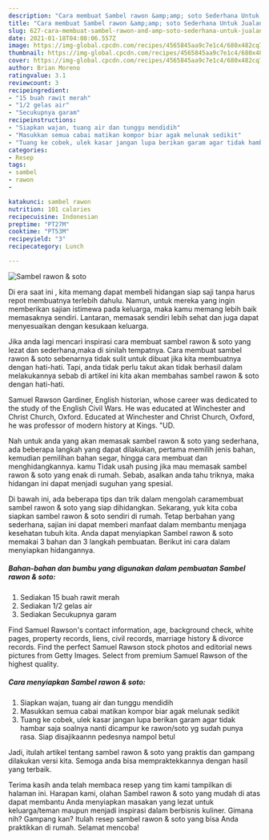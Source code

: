 ```yaml
---
description: "Cara membuat Sambel rawon &amp;amp; soto Sederhana Untuk Jualan"
title: "Cara membuat Sambel rawon &amp;amp; soto Sederhana Untuk Jualan"
slug: 627-cara-membuat-sambel-rawon-and-amp-soto-sederhana-untuk-jualan
date: 2021-01-18T04:08:06.557Z
image: https://img-global.cpcdn.com/recipes/4565845aa9c7e1c4/680x482cq70/sambel-rawon-soto-foto-resep-utama.jpg
thumbnail: https://img-global.cpcdn.com/recipes/4565845aa9c7e1c4/680x482cq70/sambel-rawon-soto-foto-resep-utama.jpg
cover: https://img-global.cpcdn.com/recipes/4565845aa9c7e1c4/680x482cq70/sambel-rawon-soto-foto-resep-utama.jpg
author: Brian Moreno
ratingvalue: 3.1
reviewcount: 3
recipeingredient:
- "15 buah rawit merah"
- "1/2 gelas air"
- "Secukupnya garam"
recipeinstructions:
- "Siapkan wajan, tuang air dan tunggu mendidih"
- "Masukkan semua cabai matikan kompor biar agak melunak sedikit"
- "Tuang ke cobek, ulek kasar jangan lupa berikan garam agar tidak hambar saja soalnya nanti dicampur ke rawon/soto yg sudah punya rasa. Siap disajikaannn pedesnya nampol betul"
categories:
- Resep
tags:
- sambel
- rawon
- 

katakunci: sambel rawon  
nutrition: 101 calories
recipecuisine: Indonesian
preptime: "PT27M"
cooktime: "PT53M"
recipeyield: "3"
recipecategory: Lunch

---
```



![Sambel rawon &amp; soto](https://img-global.cpcdn.com/recipes/4565845aa9c7e1c4/680x482cq70/sambel-rawon-soto-foto-resep-utama.jpg)

Di era  saat ini , kita memang dapat membeli hidangan siap saji tanpa harus repot membuatnya terlebih dahulu. Namun, untuk mereka yang ingin memberikan sajian istimewa pada keluarga, maka kamu memang lebih baik memasaknya sendiri. Lantaran, memasak sendiri lebih sehat dan juga dapat menyesuaikan dengan kesukaan keluarga.

Jika anda lagi mencari inspirasi cara membuat sambel rawon &amp; soto yang lezat dan sederhana,maka di sinilah tempatnya. Cara membuat sambel rawon &amp; soto  sebenarnya tidak sulit untuk dibuat jika kita membuatnya dengan hati-hati. Tapi, anda tidak perlu takut akan tidak berhasil dalam melakukannya 
sebab di artikel ini kita akan membahas sambel rawon &amp; soto dengan hati-hati.  

Samuel Rawson Gardiner, English historian, whose career was dedicated to the study of the English Civil Wars. He was educated at Winchester and Christ Church, Oxford. Educated at Winchester and Christ Church, Oxford, he was professor of modern history at Kings. &#34;UD.

Nah untuk anda yang akan memasak sambel rawon &amp; soto yang sederhana, ada beberapa langkah yang dapat dilakukan, pertama memilih jenis bahan, kemudian pemilihan bahan segar, hingga cara membuat dan menghidangkannya. kamu Tidak usah pusing jika mau memasak sambel rawon &amp; soto yang enak di rumah. Sebab, asalkan anda  tahu triknya, maka hidangan ini dapat menjadi suguhan yang spesial.

Di bawah ini, ada beberapa tips dan trik dalam mengolah caramembuat sambel rawon &amp; soto yang siap dihidangkan. Sekarang, yuk kita coba siapkan sambel rawon &amp; soto sendiri di rumah. Tetap berbahan yang sederhana, sajian ini dapat memberi manfaat dalam membantu menjaga kesehatan tubuh kita. Anda dapat menyiapkan Sambel rawon &amp; soto memakai 3 bahan dan 3 langkah pembuatan. Berikut ini cara dalam menyiapkan hidangannya.

<!--inarticleads1-->

##### Bahan-bahan dan bumbu yang digunakan dalam pembuatan Sambel rawon &amp; soto:

1. Sediakan 15 buah rawit merah
1. Sediakan 1/2 gelas air
1. Sediakan Secukupnya garam


Find Samuel Rawson&#39;s contact information, age, background check, white pages, property records, liens, civil records, marriage history &amp; divorce records. Find the perfect Samuel Rawson stock photos and editorial news pictures from Getty Images. Select from premium Samuel Rawson of the highest quality. 

<!--inarticleads2-->

##### Cara menyiapkan Sambel rawon &amp; soto:

1. Siapkan wajan, tuang air dan tunggu mendidih
1. Masukkan semua cabai matikan kompor biar agak melunak sedikit
1. Tuang ke cobek, ulek kasar jangan lupa berikan garam agar tidak hambar saja soalnya nanti dicampur ke rawon/soto yg sudah punya rasa. Siap disajikaannn pedesnya nampol betul




Jadi, itulah artikel tentang  sambel rawon &amp; soto  yang praktis dan gampang dilakukan versi kita. Semoga anda bisa mempraktekkannya dengan hasil yang terbaik. 

Terima kasih anda telah membaca resep yang tim kami tampilkan di halaman ini. Harapan kami, olahan  Sambel rawon &amp; soto yang mudah di atas dapat membantu Anda menyiapkan masakan yang lezat untuk keluarga/teman maupun menjadi inspirasi dalam berbisnis kuliner. Gimana nih? Gampang kan? Itulah resep sambel rawon &amp; soto yang bisa Anda praktikkan di rumah. Selamat mencoba!

